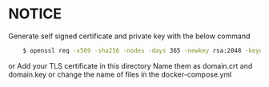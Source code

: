 # NOTICE
Generate self signed certificate and private key with the below command
```bash
    $ openssl req -x509 -sha256 -nodes -days 365 -newkey rsa:2048 -keyout domain.key -out domain.crt
```
or Add your TLS certificate in this directory
Name them as domain.crt and domain.key or change the name of files in the docker-compose.yml